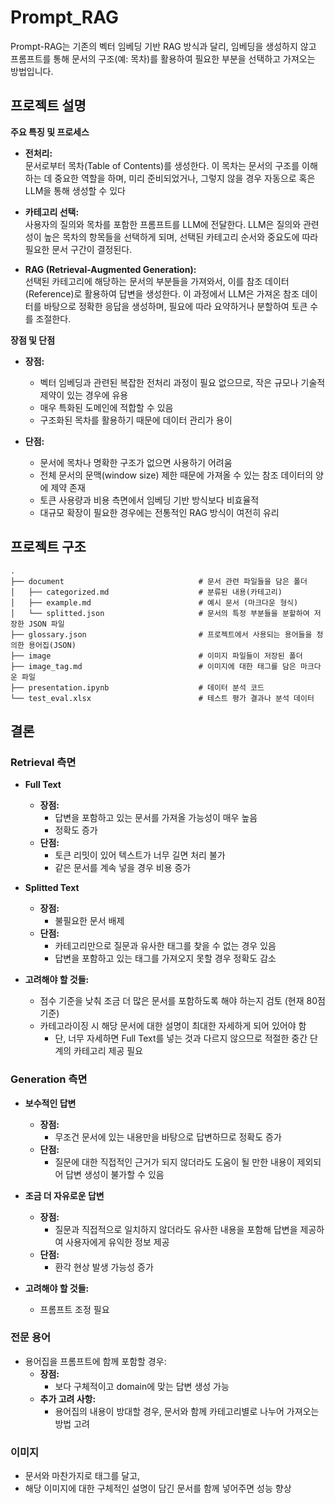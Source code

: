 # Prompt_RAG
Prompt-RAG는 기존의 벡터 임베딩 기반 RAG 방식과 달리, 
임베딩을 생성하지 않고 프롬프트를 통해 문서의 구조(예: 목차)를 활용하여 필요한 부분을 선택하고 가져오는 방법입니다.

## 프로젝트 설명
**주요 특징 및 프로세스**  
- **전처리:**  
  문서로부터 목차(Table of Contents)를 생성한다. 이 목차는 문서의 구조를 이해하는 데 중요한 역할을 하며, 미리 준비되었거나, 그렇지 않을 경우 자동으로 혹은 LLM을 통해 생성할 수 있다

- **카테고리 선택:**  
  사용자의 질의와 목차를 포함한 프롬프트를 LLM에 전달한다. LLM은 질의와 관련성이 높은 목차의 항목들을 선택하게 되며, 선택된 카테고리 순서와 중요도에 따라 필요한 문서 구간이 결정된다.

- **RAG (Retrieval-Augmented Generation):**  
  선택된 카테고리에 해당하는 문서의 부분들을 가져와서, 이를 참조 데이터(Reference)로 활용하여 답변을 생성한다. 이 과정에서 LLM은 가져온 참조 데이터를 바탕으로 정확한 응답을 생성하며, 필요에 따라 요약하거나 분할하여 토큰 수를 조절한다.

**장점 및 단점**  
- **장점:**  
  - 벡터 임베딩과 관련된 복잡한 전처리 과정이 필요 없으므로, 작은 규모나 기술적 제약이 있는 경우에 유용  
  - 매우 특화된 도메인에 적합할 수 있음 
  - 구조화된 목차를 활용하기 때문에 데이터 관리가 용이

- **단점:**  
  - 문서에 목차나 명확한 구조가 없으면 사용하기 어려움
  - 전체 문서의 문맥(window size) 제한 때문에 가져올 수 있는 참조 데이터의 양에 제약 존재
  - 토큰 사용량과 비용 측면에서 임베딩 기반 방식보다 비효율적
  - 대규모 확장이 필요한 경우에는 전통적인 RAG 방식이 여전히 유리

## 프로젝트 구조

```
.
├── document                              # 문서 관련 파일들을 담은 폴더
│   ├── categorized.md                    # 분류된 내용(카테고리)
│   ├── example.md                        # 예시 문서 (마크다운 형식)
│   └── splitted.json                     # 문서의 특정 부분들을 분할하여 저장한 JSON 파일
├── glossary.json                         # 프로젝트에서 사용되는 용어들을 정의한 용어집(JSON)
├── image                                 # 이미지 파일들이 저장된 폴더
├── image_tag.md                          # 이미지에 대한 태그를 담은 마크다운 파일
├── presentation.ipynb                    # 데이터 분석 코드
└── test_eval.xlsx                        # 테스트 평가 결과나 분석 데이터

```

## 결론
### Retrieval 측면

- **Full Text**  
  - **장점:**  
    - 답변을 포함하고 있는 문서를 가져올 가능성이 매우 높음  
    - 정확도 증가  
  - **단점:**  
    - 토큰 리밋이 있어 텍스트가 너무 길면 처리 불가  
    - 같은 문서를 계속 넣을 경우 비용 증가

- **Splitted Text**  
  - **장점:**  
    - 불필요한 문서 배제  
  - **단점:**  
    - 카테고리만으로 질문과 유사한 태그를 찾을 수 없는 경우 있음  
    - 답변을 포함하고 있는 태그를 가져오지 못할 경우 정확도 감소

- **고려해야 할 것들:**  
  - 점수 기준을 낮춰 조금 더 많은 문서를 포함하도록 해야 하는지 검토 (현재 80점 기준)  
  - 카테고라이징 시 해당 문서에 대한 설명이 최대한 자세하게 되어 있어야 함  
    - 단, 너무 자세하면 Full Text를 넣는 것과 다르지 않으므로 적절한 중간 단계의 카테고리 제공 필요

### Generation 측면

- **보수적인 답변**  
  - **장점:**  
    - 무조건 문서에 있는 내용만을 바탕으로 답변하므로 정확도 증가  
  - **단점:**  
    - 질문에 대한 직접적인 근거가 되지 않더라도 도움이 될 만한 내용이 제외되어 답변 생성이 불가할 수 있음

- **조금 더 자유로운 답변**  
  - **장점:**  
    - 질문과 직접적으로 일치하지 않더라도 유사한 내용을 포함해 답변을 제공하여 사용자에게 유익한 정보 제공  
  - **단점:**  
    - 환각 현상 발생 가능성 증가

- **고려해야 할 것들:**  
  - 프롬프트 조정 필요

### 전문 용어

- 용어집을 프롬프트에 함께 포함할 경우:  
  - **장점:**  
    - 보다 구체적이고 domain에 맞는 답변 생성 가능  
  - **추가 고려 사항:**  
    - 용어집의 내용이 방대할 경우, 문서와 함께 카테고리별로 나누어 가져오는 방법 고려

### 이미지

- 문서와 마찬가지로 태그를 달고,  
- 해당 이미지에 대한 구체적인 설명이 담긴 문서를 함께 넣어주면 성능 향상